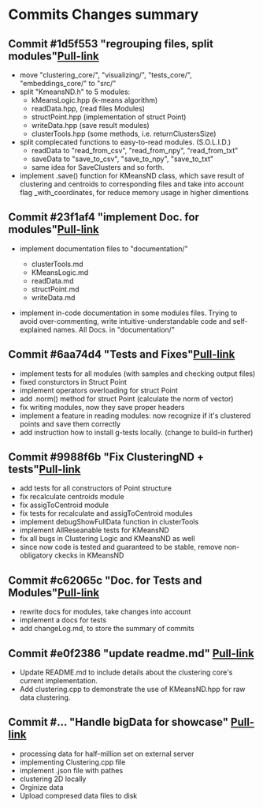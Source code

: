 # Commits Changes summary

## Commit #1d5f553 "regrouping files, split modules"[Pull-link](https://github.com/Melodiz/clustering_tweets/pull/6)


- move "clustering_core/", "visualizing/", "tests_core/", "embeddings_core/" to "src/"
- split "KmeansND.h" to 5 modules:
  - kMeansLogic.hpp (k-means algorithm)
  - readData.hpp, (read files Modules)
  - structPoint.hpp (implementation of struct Point)
  - writeData.hpp (save result modules)
  - clusterTools.hpp (some methods, i.e. returnClustersSize)
- split complecated functions to easy-to-read modules. (S.O.L.I.D.)
  - readData to "read_from_csv", "read_from_npy", "read_from_txt"
  - saveData to "save_to_csv", "save_to_npy", "save_to_txt"
  - same idea for SaveClusters and so forth.
- implement .save() function for KMeansND class, which save result of clustering and centroids to corresponding files and take into account flag _with_coordinates, for reduce memory usage in higher dimentions

## Commit #23f1af4 "implement Doc. for modules"[Pull-link](https://github.com/Melodiz/clustering_tweets/pull/6)


- implement documentation files to "documentation/"
  - clusterTools.md
  - KMeansLogic.md
  - readData.md
  - structPoint.md
  - writeData.md

- implement in-code documentation in some modules files. Trying to avoid over-commenting, write intuitive-understandable code and self-explained names. All Docs. in "documentation/"

## Commit #6aa74d4 "Tests and Fixes"[Pull-link](https://github.com/Melodiz/clustering_tweets/pull/6)


- implement tests for all modules (with samples and checking output files)
- fixed consturctors in Struct Point
- implement operators overloading for struct Point
- add .norm() method for struct Point (calculate the norm of vector)
- fix writing modules, now they save proper headers
- implement a feature in reading modules: now recognize if it's clustered points and save them correctly
- add instruction how to install g-tests locally. (change to build-in further)

## Commit #9988f6b "Fix ClusteringND + tests"[Pull-link](https://github.com/Melodiz/clustering_tweets/pull/6)


- add tests for all constructors of Point structure
- fix recalculate centroids module
- fix assigToCentroid module
- fix tests for recalculate and assigToCentroid modules
- implement debugShowFullData function in clusterTools
- implement AllReseanable tests for KMeansND
- fix all bugs in Clustering Logic and KMeansND as well
- since now code is tested and guaranteed to be stable, remove non-obligatory ckecks in KMeansND

## Commit #c62065c "Doc. for Tests and Modules"[Pull-link](https://github.com/Melodiz/clustering_tweets/pull/6)

- rewrite docs for modules, take changes into account
- implement a docs for tests
- add changeLog.md, to store the summary of commits

## Commit #e0f2386 "update readme.md" [Pull-link](https://github.com/Melodiz/clustering_tweets/pull/7)

- Update README.md to include details about the clustering core's current implementation.
- Add clustering.cpp to demonstrate the use of KMeansND.hpp for raw data clustering.

## Commit #... "Handle bigData for showcase" [Pull-link]()

- processing data for half-million set on external server
- implementing Clustering.cpp file
- implement .json file with pathes 
- clustering 2D locally
- Orginize data
- Upload compresed data files to disk
  